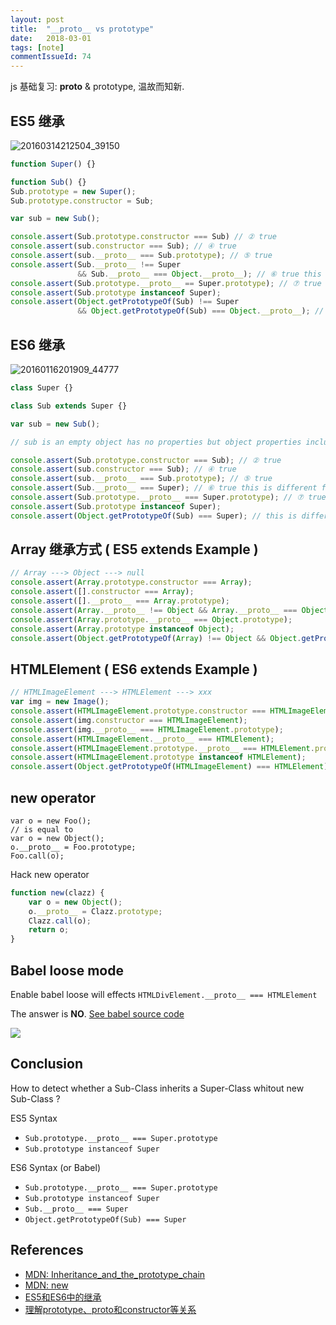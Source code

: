 ```yaml
---
layout: post
title:  "__proto__ vs prototype"
date:   2018-03-01
tags: [note]
commentIssueId: 74
---
```


js 基础复习: __proto__ & prototype, 温故而知新.

## ES5 继承


![20160314212504_39150](https://user-images.githubusercontent.com/7157346/37191401-4699864c-239a-11e8-9aa6-f8f1ceeca619.png)

```js
function Super() {}

function Sub() {}
Sub.prototype = new Super();
Sub.prototype.constructor = Sub;

var sub = new Sub();

console.assert(Sub.prototype.constructor === Sub) // ② true
console.assert(sub.constructor === Sub); // ④ true
console.assert(sub.__proto__ === Sub.prototype); // ⑤ true
console.assert(Sub.__proto__ !== Super
               && Sub.__proto__ === Object.__proto__); // ⑥ true this is different from ES6
console.assert(Sub.prototype.__proto__ == Super.prototype); // ⑦ true
console.assert(Sub.prototype instanceof Super);
console.assert(Object.getPrototypeOf(Sub) !== Super
               && Object.getPrototypeOf(Sub) === Object.__proto__); // this is different from ES6
```



## ES6 继承

![20160116201909_44777](https://user-images.githubusercontent.com/7157346/37191400-45033f12-239a-11e8-9d33-282135572b34.png)

```js
class Super {}

class Sub extends Super {}

var sub = new Sub();

// sub is an empty object has no properties but object properties included `__proto__`, `constructor` and so on.

console.assert(Sub.prototype.constructor === Sub); // ② true
console.assert(sub.constructor === Sub); // ④ true
console.assert(sub.__proto__ === Sub.prototype); // ⑤ true
console.assert(Sub.__proto__ === Super); // ⑥ true this is different from ES5
console.assert(Sub.prototype.__proto__ === Super.prototype); // ⑦ true
console.assert(Sub.prototype instanceof Super);
console.assert(Object.getPrototypeOf(Sub) === Super); // this is different from ES5
```



## Array 继承方式 ( ES5 extends Example )

```js
// Array ---> Object ---> null
console.assert(Array.prototype.constructor === Array);
console.assert([].constructor === Array);
console.assert([].__proto__ === Array.prototype);
console.assert(Array.__proto__ !== Object && Array.__proto__ === Object.__proto__);
console.assert(Array.prototype.__proto__ === Object.prototype);
console.assert(Array.prototype instanceof Object);
console.assert(Object.getPrototypeOf(Array) !== Object && Object.getPrototypeOf(Array) === Object.__proto__);
```



## HTMLElement ( ES6 extends Example )

```js
// HTMLImageElement ---> HTMLElement ---> xxx
var img = new Image();
console.assert(HTMLImageElement.prototype.constructor === HTMLImageElement);
console.assert(img.constructor === HTMLImageElement);
console.assert(img.__proto__ === HTMLImageElement.prototype);
console.assert(HTMLImageElement.__proto__ === HTMLElement);
console.assert(HTMLImageElement.prototype.__proto__ === HTMLElement.prototype);
console.assert(HTMLImageElement.prototype instanceof HTMLElement);
console.assert(Object.getPrototypeOf(HTMLImageElement) === HTMLElement);
```



## new operator

```Js
var o = new Foo();
// is equal to
var o = new Object();
o.__proto__ = Foo.prototype;
Foo.call(o);
```

Hack new operator

```js
function new(clazz) {
    var o = new Object();
    o.__proto__ = Clazz.prototype;
    Clazz.call(o);
    return o;
}
```



## Babel loose mode

Enable babel loose will effects `HTMLDivElement.__proto__ === HTMLElement`

The answer is **NO**. [See babel source code](https://github.com/babel/babel/blob/4da3f3bc64841e0b4b7906c6c26af73920264095/packages/babel-helpers/src/helpers.js#L439)

![](https://user-images.githubusercontent.com/7157346/37185467-6f948b60-237b-11e8-9b3b-6eda32a4527b.png)



## Conclusion

How to detect whether a Sub-Class inherits a Super-Class whitout new Sub-Class ?

ES5 Syntax

* `Sub.prototype.__proto__ === Super.prototype`
* `Sub.prototype instanceof Super`

ES6 Syntax (or Babel)

* `Sub.prototype.__proto__ === Super.prototype `
* `Sub.prototype instanceof Super`
* `Sub.__proto__ === Super`
* `Object.getPrototypeOf(Sub) === Super`

## References

* [MDN: Inheritance_and_the_prototype_chain](https://developer.mozilla.org/zh-CN/docs/Web/JavaScript/Inheritance_and_the_prototype_chain)
* [MDN: new](https://developer.mozilla.org/zh-CN/docs/Web/JavaScript/Reference/Operators/new)
* [ES5和ES6中的继承](http://keenwon.com/1524.html)
* [理解prototype、proto和constructor等关系](https://alexzhong22c.github.io/2017/08/08/js-proto/)
